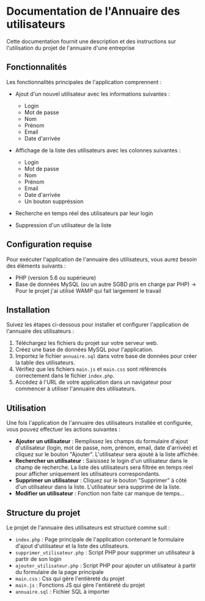 # Documentation de l'Annuaire des utilisateurs

Cette documentation fournit une description et des instructions sur l'utilisation du projet de l'annuaire d'une entreprise

## Fonctionnalités

Les fonctionnalités principales de l'application comprennent :

- Ajout d'un nouvel utilisateur avec les informations suivantes :
  - Login
  - Mot de passe
  - Nom
  - Prénom
  - Email
  - Date d'arrivée

- Affichage de la liste des utilisateurs avec les colonnes suivantes :
  - Login
  - Mot de passe
  - Nom
  - Prénom
  - Email
  - Date d'arrivée
  - Un bouton suppréssion 
- Recherche en temps réel des utilisateurs par leur login
- Suppression d'un utilisateur de la liste

## Configuration requise

Pour exécuter l'application de l'annuaire des utilisateurs, vous aurez besoin des éléments suivants :

- PHP (version 5.6 ou supérieure)
- Base de données MySQL (ou un autre SGBD pris en charge par PHP)
-> Pour le projet j'ai utilisé WAMP qui fait largement le travail

## Installation

Suivez les étapes ci-dessous pour installer et configurer l'application de l'annuaire des utilisateurs :

1. Téléchargez les fichiers du projet sur votre serveur web.
2. Créez une base de données MySQL pour l'application.
3. Importez le fichier `annuaire.sql` dans votre base de données pour créer la table des utilisateurs.
5. Vérifiez que les fichiers `main.js` et `main.css` sont référencés correctement dans le fichier `index.php`.
6. Accédez à l'URL de votre application dans un navigateur pour commencer à utiliser l'annuaire des utilisateurs.

## Utilisation

Une fois l'application de l'annuaire des utilisateurs installée et configurée, vous pouvez effectuer les actions suivantes :

- **Ajouter un utilisateur** : Remplissez les champs du formulaire d'ajout d'utilisateur (login, mot de passe, nom, prénom, email, date d'arrivée) et cliquez sur le bouton "Ajouter". L'utilisateur sera ajouté à la liste affichée.
- **Rechercher un utilisateur** : Saisissez le login d'un utilisateur dans le champ de recherche. La liste des utilisateurs sera filtrée en temps réel pour afficher uniquement les utilisateurs correspondants.
- **Supprimer un utilisateur** : Cliquez sur le bouton "Supprimer" à côté d'un utilisateur dans la liste. L'utilisateur sera supprimé de la liste.
- **Modifier un utilisateur** : Fonction non faite car manque de temps...

## Structure du projet

Le projet de l'annuaire des utilisateurs est structuré comme suit :

- `index.php` : Page principale de l'application contenant le formulaire d'ajout d'utilisateur et la liste des utilisateurs.
- `supprimer_utilisateur.php` : Script PHP pour supprimer un utilisateur à partir de son login
- `ajouter_utilisateur.php` : Script PHP pour ajouter un utilisateur à partir du formulaire de la page principale
- `main.css` : Css qui gère l'entièreté du projet
- `main.js` : Fonctions JS qui gère l'entièreté du projet
- `annuaire.sql` : Fichier SQL à importer
